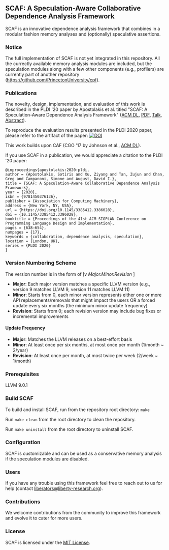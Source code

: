 ## SCAF: A Speculation-Aware Collaborative Dependence Analysis Framework

SCAF is an innovative dependence analysis framework that combines in a modular fashion memory analyses and (optionally) speculative assertions.

### Notice
The full implementation of SCAF is not yet integrated in this repository. All the currectly available memory analysis modules are included, but the speculation modules along with a few other components (e.g., profilers) are currently part of another repository (https://github.com/PrincetonUniversity/cpf).

### Publications
The novelty, design, implementation, and evaluation of this work is described in the PLDI '20 paper by Apostolakis et al. titled "SCAF: A Speculation-Aware Dependence Analysis Framework" ([ACM DL](https://dl.acm.org/doi/10.1145/3385412.3386028), [PDF](https://liberty.princeton.edu/Publications/pldi20_scaf.pdf), [Talk](https://youtu.be/kDaJaYB09p4), [Abstract](https://youtu.be/-fU0zDbpJWc)).

To reproduce the evaluation results presented in the PLDI 2020 paper, please refer to the artifact of the paper: [![DOI](https://zenodo.org/badge/DOI/10.5281/zenodo.3751586.svg)](https://doi.org/10.5281/zenodo.3751586)

This work builds upon CAF (CGO '17 by Johnson et al., [ACM DL](https://dl.acm.org/doi/10.5555/3049832.3049849)).

If you use SCAF in a publication, we would appreciate a citation to the PLDI '20 paper:

```
@inproceedings{apostolakis:2020:pldi,
author = {Apostolakis, Sotiris and Xu, Ziyang and Tan, Zujun and Chan, Greg and Campanoni, Simone and August, David I.},
title = {SCAF: A Speculation-Aware Collaborative Dependence Analysis Framework},
year = {2020},
isbn = {9781450376136},
publisher = {Association for Computing Machinery},
address = {New York, NY, USA},
url = {https://doi.org/10.1145/3385412.3386028},
doi = {10.1145/3385412.3386028},
booktitle = {Proceedings of the 41st ACM SIGPLAN Conference on Programming Language Design and Implementation},
pages = {638–654},
numpages = {17},
keywords = {collaboration, dependence analysis, speculation},
location = {London, UK},
series = {PLDI 2020}
}
```

### Version Numbering Scheme

The version number is in the form of \[v _Major.Minor.Revision_ \]
- **Major**: Each major version matches a specific LLVM version (e.g., version 9 matches LLVM 9, version 11 matches LLVM 11)
- **Minor**: Starts from 0, each minor version represents either one or more API replacements/removals that might impact the users OR a forced update every six months (the minimum minor update frequency)
- **Revision**: Starts from 0; each revision version may include bug fixes or incremental improvements

#### Update Frequency

- **Major**: Matches the LLVM releases on a best-effort basis
- **Minor**: At least once per six months, at most once per month (1/month ~ 2/year)
- **Revision**: At least once per month, at most twice per week (2/week ~ 1/month)


### Prerequisites
LLVM 9.0.1

### Build SCAF
To build and install SCAF, run from the repository root directory: `make`

Run `make clean` from the root directory to clean the repository.

Run `make uninstall` from the root directory to uninstall SCAF.

### Configuration
SCAF is customizable and can be used as a conservative memory analysis if the speculation modules are disabled.

### Users
If you have any trouble using this framework feel free to reach out to us for help (contact liberators@liberty-research.org).

### Contributions
We welcome contributions from the community to improve this framework and evolve it to cater for more users.

### License
SCAF is licensed under the [MIT License](./LICENSE.TXT).
